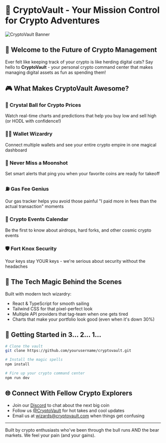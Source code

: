 
# 🚀 CryptoVault - Your Mission Control for Crypto Adventures

![CryptoVault Banner](https://images.unsplash.com/photo-1621761191319-c6fb62004040?q=80&w=1000&auto=format&fit=crop)

## 💎 Welcome to the Future of Crypto Management

Ever felt like keeping track of your crypto is like herding digital cats? Say hello to **CryptoVault** - your personal crypto command center that makes managing digital assets as fun as spending them!

## 🎮 What Makes CryptoVault Awesome?

### 🔮 Crystal Ball for Crypto Prices
Watch real-time charts and predictions that help you buy low and sell high (or HODL with confidence!)

### 🧙‍♂️ Wallet Wizardry
Connect multiple wallets and see your entire crypto empire in one magical dashboard

### 🚨 Never Miss a Moonshot
Set smart alerts that ping you when your favorite coins are ready for takeoff

### ⛽ Gas Fee Genius
Our gas tracker helps you avoid those painful "I paid more in fees than the actual transaction" moments

### 📅 Crypto Events Calendar
Be the first to know about airdrops, hard forks, and other cosmic crypto events

### 🛡️ Fort Knox Security
Your keys stay YOUR keys - we're serious about security without the headaches

## 🌈 The Tech Magic Behind the Scenes

Built with modern tech wizardry:
- React & TypeScript for smooth sailing
- Tailwind CSS for that pixel-perfect look
- Multiple API providers that tag-team when one gets tired
- Charts that make your portfolio look good (even when it's down 30%)

## 🚦 Getting Started in 3... 2... 1...

```bash
# Clone the vault
git clone https://github.com/yourusername/cryptovault.git

# Install the magic spells
npm install

# Fire up your crypto command center
npm run dev
```

## 🌐 Connect With Fellow Crypto Explorers

- Join our [Discord](https://discord.gg/cryptovault) to chat about the next big coin
- Follow us [@CryptoVault](https://twitter.com/cryptovault) for hot takes and cool updates
- Email us at wizards@cryptovault.com when things get confusing

---

Built by crypto enthusiasts who've been through the bull runs AND the bear markets. We feel your pain (and your gains).
